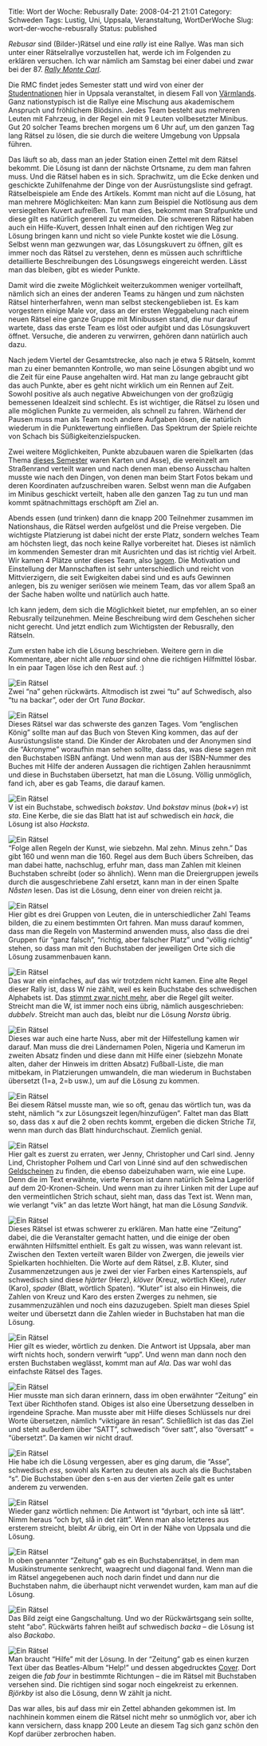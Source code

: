 Title: Wort der Woche: Rebusrally
Date: 2008-04-21 21:01
Category: Schweden
Tags: Lustig, Uni, Uppsala, Veranstaltung, WortDerWoche
Slug: wort-der-woche-rebusrally
Status: published

*Rebusar* sind (Bilder-)Rätsel und eine *rally* ist eine Rallye. Was man
sich unter einer Rätselrallye vorzustellen hat, werde ich im Folgenden
zu erklären versuchen. Ich war nämlich am Samstag bei einer dabei und
zwar bei der 87. [*Rally Monte
Carl*](http://hem.passagen.se/nyholm/rmc/rmc.htm).

Die RMC findet jedes Semester statt und wird von einer der
[Studentnationen](http://www.fiket.de/2006/11/05/wort-der-woche-studentnation/)
hier in Uppsala veranstaltet, in diesem Fall von
[Värmlands](http://www.varmlandsnation.se/). Ganz nationstypisch ist die
Rallye eine Mischung aus akademischem Anspruch und fröhlichem Blödsinn.
Jedes Team besteht aus mehreren Leuten mit Fahrzeug, in der Regel ein
mit 9 Leuten vollbesetzter Minibus. Gut 20 solcher Teams brechen morgens
um 6 Uhr auf, um den ganzen Tag lang Rätsel zu lösen, die sie durch die
weitere Umgebung von Uppsala führen.

Das läuft so ab, dass man an jeder Station einen Zettel mit dem Rätsel
bekommt. Die Lösung ist dann der nächste Ortsname, zu dem man fahren
muss. Und die Rätsel haben es in sich. Sprachwitz, um die Ecke denken
und geschickte Zuhilfenahme der Dinge von der Ausrüstungsliste sind
gefragt. Rätselbeispiele am Ende des Artikels. Kommt man nicht auf die
Lösung, hat man mehrere Möglichkeiten: Man kann zum Beispiel die
Notlösung aus dem versiegelten Kuvert aufreißen. Tut man dies, bekommt
man Strafpunkte und diese gilt es natürlich generell zu vermeiden. Die
schwereren Rätsel haben auch ein Hilfe-Kuvert, dessen Inhalt einen auf
den richtigen Weg zur Lösung bringen kann und nicht so viele Punkte
kostet wie die Lösung. Selbst wenn man gezwungen war, das Lösungskuvert
zu öffnen, gilt es immer noch das Rätsel zu verstehen, denn es müssen
auch schriftliche detaillierte Beschreibungen des Lösungswegs
eingereicht werden. Lässt man das bleiben, gibt es wieder Punkte.

Damit wird die zweite Möglichkeit weiterzukommen weniger vorteilhaft,
nämlich sich an eines der anderen Teams zu hängen und zum nächsten
Rätsel hinterherfahren, wenn man selbst steckengeblieben ist. Es kam
vorgestern einige Male vor, dass an der ersten Weggabelung nach einem
neuen Rätsel eine ganze Gruppe mit Minibussen stand, die nur darauf
wartete, dass das erste Team es löst oder aufgibt und das Lösungskuvert
öffnet. Versuche, die anderen zu verwirren, gehören dann natürlich auch
dazu.

Nach jedem Viertel der Gesamtstrecke, also nach je etwa 5 Rätseln, kommt
man zu einer bemannten Kontrolle, wo man seine Lösungen abgibt und wo
die Zeit für eine Pause angehalten wird. Hat man zu lange gebraucht gibt
das auch Punkte, aber es geht nicht wirklich um ein Rennen auf Zeit.
Sowohl positive als auch negative Abweichungen von der großzügig
bemessenen Idealzeit sind schlecht. Es ist wichtiger, die Rätsel zu
lösen und alle möglichen Punkte zu vermeiden, als schnell zu fahren.
Wärhend der Pausen muss man als Team noch andere Aufgaben lösen, die
natürlich wiederum in die Punktewertung einfließen. Das Spektrum der
Spiele reichte von Schach bis Süßigkeitenzielspucken.

Zwei weitere Möglichkeiten, Punkte abzubauen waren die Spielkarten (das
Thema [dieses Semester](http://www.undanforess.se/index.html) waren
Karten und Asse), die vereinzelt am Straßenrand verteilt waren und nach
denen man ebenso Ausschau halten musste wie nach den Dingen, von denen
man beim Start Fotos bekam und deren Koordinaten aufzuschreiben waren.
Selbst wenn man die Aufgaben im Minibus geschickt verteilt, haben alle
den ganzen Tag zu tun und man kommt spätnachmittags erschöpft am Ziel
an.

Abends essen (und trinken) dann die knapp 200 Teilnehmer zusammen im
Nationshaus, die Rätsel werden aufgelöst und die Preise vergeben. Die
wichtigste Platzierung ist dabei nicht der erste Platz, sondern welches
Team am höchsten liegt, das noch keine Rallye vorbereitet hat. Dieses
ist nämlich im kommenden Semester dran mit Ausrichten und das ist
richtig viel Arbeit. Wir kamen 4 Plätze unter dieses Team, also
[lagom](http://www.fiket.de/2006/04/23/wort-der-woche-lagom/). Die
Motivation und Einstellung der Mannschaften ist sehr unterschiedlich und
reicht von Mittvierzigern, die seit Ewigkeiten dabei sind und es aufs
Gewinnen anlegen, bis zu weniger seriösen wie meinem Team, das vor allem
Spaß an der Sache haben wollte und natürlich auch hatte.

Ich kann jedem, dem sich die Möglichkeit bietet, nur empfehlen, an so
einer Rebusrally teilzunehmen. Meine Beschreibung wird dem Geschehen
sicher nicht gerecht. Und jetzt endlich zum Wichtigsten der Rebusrally,
den Rätseln. <!--more Bittesehr &raquo; -->

Zum ersten habe ich die Lösung beschrieben. Weitere gern in die
Kommentare, aber nicht alle *rebuar* sind ohne die richtigen Hilfmittel
lösbar. In ein paar Tagen löse ich den Rest auf. :)

![Ein Rätsel](/pic/rebus_01.jpg "Ein Rätsel")  
Zwei “na” gehen rückwärts. Altmodisch ist zwei “tu” auf Schwedisch,
also “tu na backar”, oder der Ort *Tuna Backar*.

![Ein Rätsel](/pic/rebus_02.jpg "Ein Rätsel")  
Dieses Rätsel war das schwerste des ganzen Tages. Vom “englischen
König” sollte man auf das Buch von Steven King kommen, das auf der
Ausrüstungsliste stand. Die Kinder der Akrobaten und der Anonymen sind
die “Akronyme” woraufhin man sehen sollte, dass das, was diese sagen mit
den Buchstaben ISBN anfängt. Und wenn man aus der ISBN-Nummer des Buches
mit Hilfe der anderen Aussagen die richtigen Zahlen herausnimmt und
diese in Buchstaben übersetzt, hat man die Lösung. Völlig unmöglich,
fand ich, aber es gab Teams, die darauf kamen.

![Ein Rätsel](/pic/rebus_03.jpg "Ein Rätsel")  
V ist ein Buchstabe, schwedisch *bokstav*. Und *bokstav* minus
(*bok*+*v*) ist *sta*. Eine Kerbe, die sie das Blatt hat ist auf
schwedisch ein *hack*, die Lösung ist also *Hacksta*.

![Ein Rätsel](/pic/rebus_04.jpg "Ein Rätsel")  
“Folge allen Regeln der Kunst, wie siebzehn. Mal zehn. Minus zehn.” Das
gibt 160 und wenn man die 160. Regel aus dem Buch übers Schreiben, das
man dabei hatte, nachschlug, erfuhr man, dass man Zahlen mit kleinen
Buchstaben schreibt (oder so ähnlich). Wenn man die Dreiergruppen
jeweils durch die ausgeschriebene Zahl ersetzt, kann man in der einen
Spalte *Nåsten* lesen. Das ist die Lösung, denn einer von dreien reicht
ja.

![Ein Rätsel](/pic/rebus_05.jpg "Ein Rätsel")  
Hier gibt es drei Gruppen von Leuten, die in unterschiedlicher Zahl
Teams bilden, die zu einem bestimmten Ort fahren. Man muss darauf
kommen, dass man die Regeln von Mastermind anwenden muss, also dass die
drei Gruppen für “ganz falsch”, “richtig, aber falscher Platz” und
“völlig richtig” stehen, so dass man mit den Buchstaben der jeweiligen
Orte sich die Lösung zusammenbauen kann.

![Ein Rätsel](/pic/rebus_06.jpg "Ein Rätsel")  
Das war ein einfaches, auf das wir trotzdem nicht kamen. Eine alte
Regel dieser Rally ist, dass W nie zählt, weil es kein Buchstabe des
schwedischen Alphabets ist. Das [stimmt zwar nicht
mehr](http://www.fiket.de/2006/04/23/neuer-schwedischer-buchstabe-w/),
aber die Regel gilt weiter. Streicht man die W, ist immer noch eins
übrig, nämlich ausgeschrieben: *dubbelv*. Streicht man auch das, bleibt
nur die Lösung *Norsta* übrig.

![Ein Rätsel](/pic/rebus_07.jpg "Ein Rätsel")  
Dieses war auch eine harte Nuss, aber mit der Hilfestellung kamen wir
darauf. Man muss die drei Ländernamen Polen, Nigeria und Kamerun im
zweiten Absatz finden und diese dann mit Hilfe einer (siebzehn Monate
alten, daher der Hinweis im dritten Absatz) Fußball-Liste, die man
mitbekam, in Platzierungen umwandeln, die man wiederum in Buchstaben
übersetzt (1=a, 2=b usw.), um auf die Lösung zu kommen.

![Ein Rätsel](/pic/rebus_08.jpg "Ein Rätsel")  
Bei diesem Rätsel musste man, wie so oft, genau das wörtlich tun, was
da steht, nämlich “x zur Lösungszeit legen/hinzufügen”. Faltet man das
Blatt so, dass das x auf die 2 oben rechts kommt, ergeben die dicken
Striche *Til*, wenn man durch das Blatt hindurchschaut. Ziemlich genial.

![Ein Rätsel](/pic/rebus_09.jpg "Ein Rätsel")  
Hier galt es zuerst zu erraten, wer Jenny, Christopher und Carl sind.
Jenny Lind, Christopher Polhem und Carl von Linné sind auf den
schwedischen
[Geldscheinen](http://www.fiket.de/2007/05/24/lehrreiches-geld/) zu
finden, die ebenso dabeizuhaben warn, wie eine Lupe. Denn die im Text
erwähnte, vierte Person ist dann natürlich Selma Lagerlöf auf dem
20-Kronen-Schein. Und wenn man zu ihrer Linken mit der Lupe auf den
vermeintlichen Strich schaut, sieht man, dass das Text ist. Wenn man,
wie verlangt “vik” an das letzte Wort hängt, hat man die Lösung
*Sandvik*.

![Ein Rätsel](/pic/rebus_10.jpg "Ein Rätsel")  
Dieses Rätsel ist etwas schwerer zu erklären. Man hatte eine “Zeitung”
dabei, die die Veranstalter gemacht hatten, und die einige der oben
erwähnten Hilfsmittel enthielt. Es galt zu wissen, was wann relevant
ist. Zwischen den Texten verteilt waren Bilder von Zwergen, die jeweils
vier Spielkarten hochhielten. Die Worte auf dem Rätsel, z.B. Kluter,
sind Zusammenzetzungen aus je zwei der vier Farben eines Kartenspiels,
auf schwedisch sind diese *hjärter* (Herz), *klöver* (Kreuz, wörtlich
Klee), *ruter* (Karo), *spader* (Blatt, wörtlich Spaten). “Kluter” ist
also ein Hinweis, die Zahlen von Kreuz und Karo des ersten Zwerges zu
nehmen, sie zusammenzuzählen und noch eins dazuzugeben. Spielt man
dieses Spiel weiter und übersetzt dann die Zahlen wieder in Buchstaben
hat man die Lösung.

![Ein Rätsel](/pic/rebus_11.jpg "Ein Rätsel")  
Hier gilt es wieder, wörtlich zu denken. Die Antwort ist Uppsala, aber
man wirft nichts hoch, sondern verwirft “upp”. Und wenn man dann noch
den ersten Buchstaben weglässt, kommt man auf *Ala*. Das war wohl das
einfachste Rätsel des Tages.

![Ein Rätsel](/pic/rebus_12.jpg "Ein Rätsel")  
Hier musste man sich daran erinnern, dass im oben erwähnter “Zeitung”
ein Text über Richthofen stand. Obiges ist also eine Übersetzung
desselben in irgendeine Sprache. Man musste aber mit Hilfe dieses
Schlüssels nur drei Worte übersetzen, nämlich “viktigare än resan”.
Schließlich ist das das Ziel und steht außerdem über “SATT”, schwedisch
“över satt”, also “översatt” = “übersetzt”. Da kamen wir nicht drauf.

![Ein Rätsel](/pic/rebus_14.jpg "Ein Rätsel")  
Hie habe ich die Lösung vergessen, aber es ging darum, die “Asse”,
schwedisch *ess*, sowohl als Karten zu deuten als auch als die
Buchstaben “s”. Die Buchstaben über den s-en aus der vierten Zeile galt
es unter anderem zu verwenden.

![Ein Rätsel](/pic/rebus_15.jpg "Ein Rätsel")  
Wieder ganz wörtlich nehmen: Die Antwort ist “dyrbart, och inte så
lätt”. Nimm heraus “och byt, slå in det rätt”. Wenn man also letzteres
aus ersterem streicht, bleibt *Ar* übrig, ein Ort in der Nähe von
Uppsala und die Lösung.

![Ein Rätsel](/pic/rebus_16.jpg "Ein Rätsel")  
In oben genannter “Zeitung” gab es ein Buchstabenrätsel, in dem man
Musikinstrumente senkrecht, waagrecht und diagonal fand. Wenn man die im
Rätsel angegebenen auch noch darin findet und dann nur die Buchstaben
nahm, die überhaupt nicht verwendet wurden, kam man auf die Lösung.

![Ein Rätsel](/pic/rebus_17.jpg "Ein Rätsel")  
Das Bild zeigt eine Gangschaltung. Und wo der Rückwärtsgang sein
sollte, steht “abo”. Rückwärts fahren heißt auf schwedisch *backa* – die
Lösung ist also *Backabo*.

![Ein Rätsel](/pic/rebus_18.jpg "Ein Rätsel")  
Man braucht “Hilfe” mit der Lösung. In der “Zeitung” gab es einen
kurzen Text über das Beatles-Album “Help!” und dessen abgedrucktes
[Cover](http://en.wikipedia.org/wiki/Help%21_%28album%29). Dort zeigen
die *fab four* in bestimmte Richtungen – die im Rätsel mit Buchstaben
versehen sind. Die richtigen sind sogar noch eingekreist zu erkennen.
*Björkby* ist also die Lösung, denn W zählt ja nicht.

Das war alles, bis auf dass mir ein Zettel abhanden gekommen ist. Im
nachhinein kommen einem die Rätsel nicht mehr so unmöglich vor, aber ich
kann versichern, dass knapp 200 Leute an diesem Tag sich ganz schön den
Kopf darüber zerbrochen haben.

